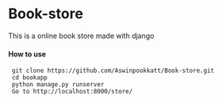 # Book-store
 This is a online book store made with django
#### How to use
     git clone https://github.com/Aswinpookkatt/Book-store.git
     cd bookapp
     python manage.py runserver
     Go to http://localhost:8000/store/
